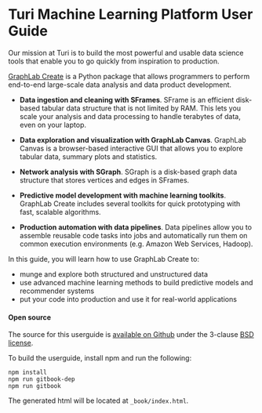 # Turi Machine Learning Platform User Guide

Our mission at Turi is to build the most powerful and usable data science tools that enable you to go quickly from inspiration to production.

[GraphLab Create](https://turi.com/products/create/) is a Python package that allows programmers to perform end-to-end large-scale data analysis and data product development.

- **Data ingestion and cleaning with SFrames**. SFrame is an efficient disk-based tabular data structure that is not limited by RAM. This lets you scale your analysis and data processing to handle terabytes of data, even on your laptop.

- **Data exploration and visualization with GraphLab Canvas**. GraphLab Canvas is a browser-based interactive GUI that allows you to explore tabular data, summary plots and statistics.

- **Network analysis with SGraph**. SGraph is a disk-based graph data structure that stores vertices and edges in SFrames.

- **Predictive model development with machine learning toolkits**. GraphLab Create includes several toolkits for quick prototyping with fast, scalable algorithms.

- **Production automation with data pipelines**. Data pipelines allow you to assemble reusable code tasks into jobs and automatically run them on common execution environments (e.g. Amazon Web Services, Hadoop).

In this guide, you will learn how to use GraphLab Create to:

- munge and explore both structured and unstructured data
- use advanced machine learning methods to build predictive models and recommender systems
- put your code into production and use it for real-world applications

#### Open source

The source for this userguide is [available on Github](https://github.com/turi-code/userguide) under the 3-clause [BSD license](LICENSE).

To build the userguide, install npm and run the following:

```
npm install
npm run gitbook-dep
npm run gitbook
```

The generated html will be located at `_book/index.html`.

